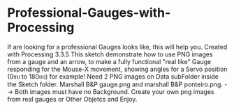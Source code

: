 # Professional-Gauges-with-Processing
If are looking for a professional Gauges looks like, this will help you. Created with Processing 3.3.5
This sketch demonstrate how to use PNG images from a gauge and an arrow, to make a fully functional
"real like" Gauge responding for the Mouse-X movement, showing angles for a Servo position (0ยบ to 180ยบ) 
for example!  Need 2 PNG images on Data subFolder inside the Sketch folder.
Marshall B&P gauge.png  and  marshall B&P ponteiro.png. -->  Both images must have no Background.
Create your own png images from real gauges or Other Objetcs and Enjoy.

